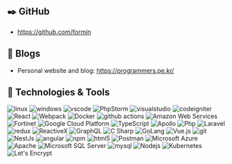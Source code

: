 
## ✒️ GitHub

- https://github.com/formin

## 📝 Blogs

- Personal website and blog: https://programmers.pe.kr/

## 🔧 Technologies & Tools
 
<p>
  <img alt="linux" src="https://img.shields.io/badge/-linux-6C9AA7?style=flat-square&logo=linux&logoColor=white" />
  <img alt="windows" src="https://img.shields.io/badge/-windows-5c7ccc?style=flat-square&logo=windows&logoColor=white" />
  <img alt="vscode" src="https://img.shields.io/badge/-vscode-81AED7?style=flat-square&logo=vscode&logoColor=white" />
  <img alt="PhpStorm" src="https://img.shields.io/badge/-PhpStorm-5ebfbc?style=flat-square&logo=PhpStorm&logoColor=white" />
  <img alt="visualstudio" src="https://img.shields.io/badge/-visualstudio-766dad?style=flat-square&logo=visualstudio&logoColor=white" />
  <img alt="codeigniter" src="https://img.shields.io/badge/-codeigniter-B4A7D6?style=flat-square&logo=codeigniter&logoColor=white" />
  <img alt="React" src="https://img.shields.io/badge/-React-45b8d8?style=flat-square&logo=react&logoColor=white" />
  <img alt="Webpack" src="https://img.shields.io/badge/-Webpack-8DD6F9?style=flat-square&logo=webpack&logoColor=white" /> 
  <img alt="Docker" src="https://img.shields.io/badge/-Docker-46a2f1?style=flat-square&logo=docker&logoColor=white" />
  <img alt="github actions" src="https://img.shields.io/badge/-Github_Actions-c7af99?style=flat-square&logo=github-actions&logoColor=white" />
  <img alt="Amazon Web Services" src="https://img.shields.io/badge/-Amazon AWS-1a73e8?style=flat-square&logo=Amazon AWS&logoColor=white" />
  <img alt="Fortinet" src="https://img.shields.io/badge/-Fortinet-B4A7D6?style=flat-square&logoFortinet&logoColor=white" />
  <img alt="Google Cloud Platform" src="https://img.shields.io/badge/-Google_Cloud_Platform-8294bf?style=flat-square&logo=google-cloud&logoColor=white" />
  <img alt="TypeScript" src="https://img.shields.io/badge/-TypeScript-88a663?style=flat-square&logo=typescript&logoColor=white" /> 
  <img alt="Apollo" src="https://img.shields.io/badge/-Apollo%20GraphQL-7bc3d4?style=flat-square&logo=apollo-graphql&logoColor=white" />
  <img alt="Php" src="https://img.shields.io/badge/-Php-a9d9b3?style=flat-square&logo=Php&logoColor=white" />
  <img alt="Laravel" src="https://img.shields.io/badge/-Laravel-ea2845?style=flat-square&logo=Laravel&logoColor=white" />
  <img alt="redux" src="https://img.shields.io/badge/-Redux-764ABC?style=flat-square&logo=redux&logoColor=white" />
  <img alt="ReactiveX" src="https://img.shields.io/badge/-RxJs-B7178C?style=flat-square&logo=reactivex&logoColor=white" />
  <img alt="GraphQL" src="https://img.shields.io/badge/-GraphQL-E10098?style=flat-square&logo=graphql&logoColor=white" />
  <img alt="C Sharp" src="https://img.shields.io/badge/-C Sharp-CC6699?style=flat-square&logo=C Sharp&logoColor=white" />
  <img alt="GoLang" src="https://img.shields.io/badge/-GoLang-430098?style=flat-square&logo=go&logoColor=white" />
  <img alt="Vue.js" src="https://img.shields.io/badge/-Vue.js-aab36d?style=flat-square&logo=Vue.js&logoColor=white" />
  <img alt="git" src="https://img.shields.io/badge/-Git-F05032?style=flat-square&logo=git&logoColor=white" />
  <img alt="NestJs" src="https://img.shields.io/badge/-NestJs-b39279?style=flat-square&logo=nestjs&logoColor=white" />
  <img alt="angular" src="https://img.shields.io/badge/-Angular-DD0031?style=flat-square&logo=angular&logoColor=white" />
  <img alt="npm" src="https://img.shields.io/badge/-NPM-CB3837?style=flat-square&logo=npm&logoColor=white" />
  <img alt="html5" src="https://img.shields.io/badge/-HTML5-E34F26?style=flat-square&logo=html5&logoColor=white" />
  <img alt="Postman" src="https://img.shields.io/badge/-Postman-FB542B?style=flat-square&logo=Postman&logoColor=white" />
  <img alt="Microsoft Azure" src="https://img.shields.io/badge/-Microsoft Azure-5346a3?style=flat-square&logo=Microsoft Azure&logoColor=white" />
  <img alt="Apache" src="https://img.shields.io/badge/-Apache-F9A03C?style=flat-square&logo=Apache&logoColor=white" />
  <img alt="Microsoft SQL Server" src="https://img.shields.io/badge/-Microsoft SQL Server-5771a1?style=flat-square&logo=Microsoft SQL Server&logoColor=white" />
  <img alt="mysql" src="https://img.shields.io/badge/-mysql-13aa52?style=flat-square&logo=mysql&logoColor=white" />
  <img alt="Nodejs" src="https://img.shields.io/badge/-Nodejs-43853d?style=flat-square&logo=Node.js&logoColor=white" />
  <img alt="Kubernetes" src="https://img.shields.io/badge/-Kubernetes-6aa6f8?style=flat-square&logo=Kubernetes&logoColor=white" />
  <img alt="Let's Encrypt" src="https://img.shields.io/badge/-Let's Encrypt-B4A7D6?style=flat-square&logo=Let's Encrypt&logoColor=white" />
</p>
